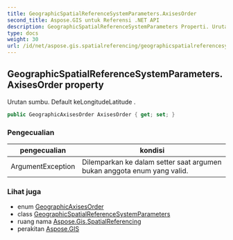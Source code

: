 ```yaml
---
title: GeographicSpatialReferenceSystemParameters.AxisesOrder
second_title: Aspose.GIS untuk Referensi .NET API
description: GeographicSpatialReferenceSystemParameters Properti. Urutan sumbu. Default keLongitudeLatitude .
type: docs
weight: 30
url: /id/net/aspose.gis.spatialreferencing/geographicspatialreferencesystemparameters/axisesorder/
---
```

## GeographicSpatialReferenceSystemParameters.AxisesOrder property

Urutan sumbu. Default keLongitudeLatitude .

```csharp
public GeographicAxisesOrder AxisesOrder { get; set; }
```

### Pengecualian

| pengecualian | kondisi |
| --- | --- |
| ArgumentException | Dilemparkan ke dalam setter saat argumen bukan anggota enum yang valid. |

### Lihat juga

* enum [GeographicAxisesOrder](../../geographicaxisesorder/)
* class [GeographicSpatialReferenceSystemParameters](../)
* ruang nama [Aspose.Gis.SpatialReferencing](../../geographicspatialreferencesystemparameters/)
* perakitan [Aspose.GIS](../../../)


